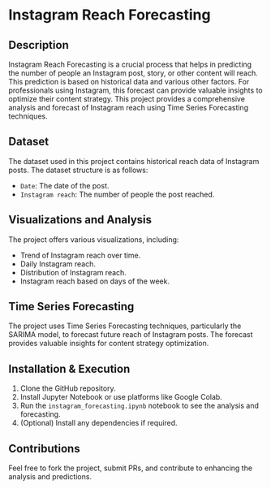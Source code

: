 
# Instagram Reach Forecasting

## Description
Instagram Reach Forecasting is a crucial process that helps in predicting the number of people an Instagram post, story, or other content will reach. This prediction is based on historical data and various other factors. For professionals using Instagram, this forecast can provide valuable insights to optimize their content strategy. This project provides a comprehensive analysis and forecast of Instagram reach using Time Series Forecasting techniques.

## Dataset
The dataset used in this project contains historical reach data of Instagram posts. The dataset structure is as follows:
- `Date`: The date of the post.
- `Instagram reach`: The number of people the post reached.

## Visualizations and Analysis
The project offers various visualizations, including:
- Trend of Instagram reach over time.
- Daily Instagram reach.
- Distribution of Instagram reach.
- Instagram reach based on days of the week.

## Time Series Forecasting
The project uses Time Series Forecasting techniques, particularly the SARIMA model, to forecast future reach of Instagram posts. The forecast provides valuable insights for content strategy optimization.

## Installation & Execution
1. Clone the GitHub repository.
2. Install Jupyter Notebook or use platforms like Google Colab.
3. Run the `instagram_forecasting.ipynb` notebook to see the analysis and forecasting.
4. (Optional) Install any dependencies if required.

## Contributions
Feel free to fork the project, submit PRs, and contribute to enhancing the analysis and predictions.


